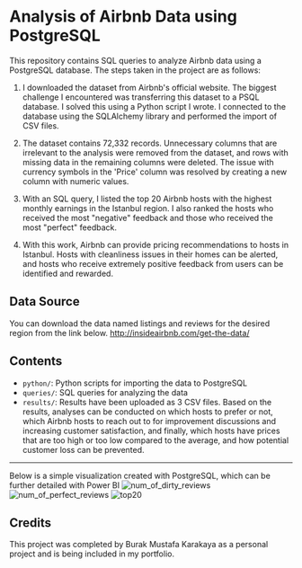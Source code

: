 # Analysis of Airbnb Data using PostgreSQL

This repository contains SQL queries to analyze Airbnb data using a PostgreSQL database. The steps taken in the project are as follows:

1. I downloaded the dataset from Airbnb's official website. The biggest challenge I encountered was transferring this dataset to a PSQL database. I solved this using a Python script I wrote. I connected to the database using the SQLAlchemy library and performed the import of CSV files.

2. The dataset contains 72,332 records. Unnecessary columns that are irrelevant to the analysis were removed from the dataset, and rows with missing data in the remaining columns were deleted. The issue with currency symbols in the 'Price' column was resolved by creating a new column with numeric values.

3. With an SQL query, I listed the top 20 Airbnb hosts with the highest monthly earnings in the Istanbul region. I also ranked the hosts who received the most "negative" feedback and those who received the most "perfect" feedback.

4. With this work, Airbnb can provide pricing recommendations to hosts in Istanbul. Hosts with cleanliness issues in their homes can be alerted, and hosts who receive extremely positive feedback from users can be identified and rewarded.

## Data Source
You can download the data named listings and reviews for the desired region from the link below.
http://insideairbnb.com/get-the-data/

## Contents
- `python/`: Python scripts for importing the data to PostgreSQL
- `queries/`: SQL queries for analyzing the data
- `results/`: Results have been uploaded as 3 CSV files. Based on the results, analyses can be conducted on which hosts to prefer or not, which Airbnb hosts to reach out to for improvement discussions and increasing customer satisfaction, and finally, which hosts have prices that are too high or too low compared to the average, and how potential customer loss can be prevented.
-----------------------------------------------
Below is a simple visualization created with PostgreSQL, which can be further detailed with Power BI
![num_of_dirty_reviews](https://user-images.githubusercontent.com/110420596/229288285-b6e9d229-4d29-4c69-af7a-b7099a7c019f.png)
![num_of_perfect_reviews](https://user-images.githubusercontent.com/110420596/229288287-37f1573e-2165-4150-9cbd-8aef2a4c2858.png)
![top20](https://user-images.githubusercontent.com/110420596/229288288-1391e348-0c3f-4b87-ae7b-4e58792f3445.png)


## Credits
This project was completed by Burak Mustafa Karakaya as a personal project and is being included in my portfolio.

